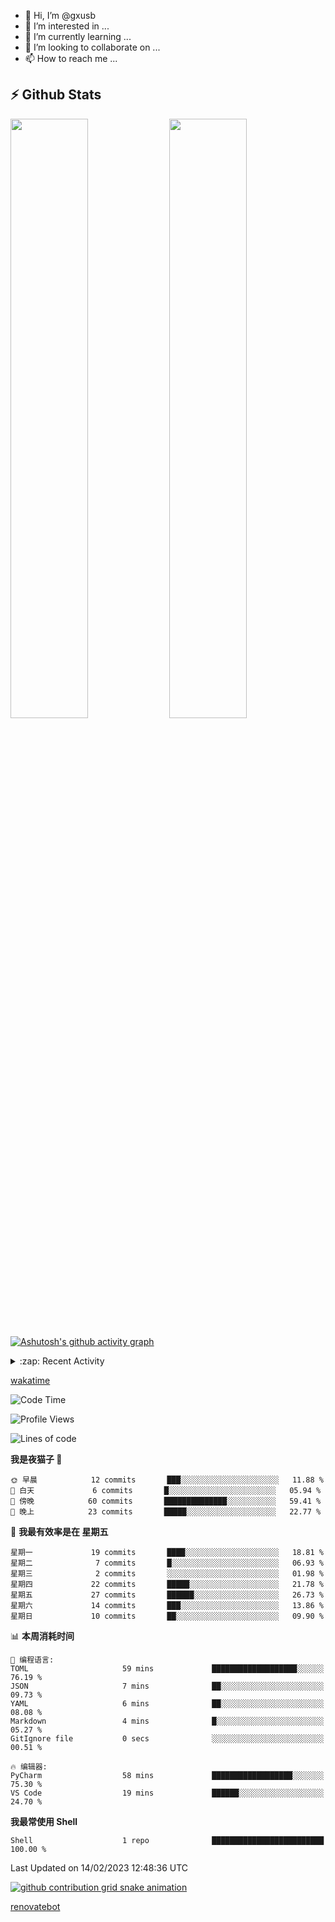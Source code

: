 - 👋 Hi, I’m @gxusb
- 👀 I’m interested in ...
- 🌱 I’m currently learning ...
- 💞️ I’m looking to collaborate on ...
- 📫 How to reach me ...

## ⚡ Github Stats

<p align="left">
  <img width="49.6%" src="https://github-readme-stats.vercel.app/api?username=gxusb&show_icons=true&theme=tokyonight&hide_border=true&locale=cn">
  <img width="49.6%" src="https://github-readme-streak-stats.herokuapp.com?user=gxusb&theme=dark&locale=zh&fire=92DD6B&ring=6FAFDD">
</p>

[![Ashutosh's github activity graph](https://github-readme-activity-graph.cyclic.app/graph?username=gxusb&bg_color=232323&color=ffffff&line=ebebeb&point=96d35f&area=true&hide_border=true)](https://github.com/ashutosh00710/github-readme-activity-graph)

<!---
<p align="left">
    <img width="49.5%" src="https://github-readme-stats.vercel.app/api?username=gxusb&show_icons=true&count_private=true&title_color=006400&text_color=000080&bg_color=30,00FFFF,40E0D0,00CED1&locale=cn">
  <img width="49.5%" src="https://github-readme-stats.vercel.app/api/top-langs/?username=gxusb&title_color=006400&text_color=000080&layout=compact&bg_color=30,00FFFF,40E0D0,00CED1&locale=cn">
</p>
--->

<details>
<summary>:zap: Recent Activity</summary>
<!--START_SECTION:activity-->

1. ❗️ Opened issue [#457](https://github.com/jaywcjlove/linux-command/issues/457) in [jaywcjlove/linux-command](https://github.com/jaywcjlove/linux-command)
2. 🎉 Merged PR [#2](https://github.com/gxusb/gxusb/pull/2) in [gxusb/gxusb](https://github.com/gxusb/gxusb)
3. 🎉 Merged PR [#3](https://github.com/gxusb/gxusb/pull/3) in [gxusb/gxusb](https://github.com/gxusb/gxusb)
4. 🎉 Merged PR [#1](https://github.com/gxusb/gxusb/pull/1) in [gxusb/gxusb](https://github.com/gxusb/gxusb)
5. 🗣 Commented on [#62](https://github.com/nilaoda/N_m3u8DL-RE/issues/62) in [nilaoda/N_m3u8DL-RE](https://github.com/nilaoda/N_m3u8DL-RE)
6. 🗣 Commented on [#5](https://github.com/v03413/ServerStatus-Client/issues/5) in [v03413/ServerStatus-Client](https://github.com/v03413/ServerStatus-Client)
7. 🗣 Commented on [#5](https://github.com/v03413/ServerStatus-Client/issues/5) in [v03413/ServerStatus-Client](https://github.com/v03413/ServerStatus-Client)
8. ❗️ Opened issue [#5](https://github.com/v03413/ServerStatus-Client/issues/5) in [v03413/ServerStatus-Client](https://github.com/v03413/ServerStatus-Client)
9. ❗️ Opened issue [#2233](https://github.com/alist-org/alist/issues/2233) in [alist-org/alist](https://github.com/alist-org/alist)
10. ❗️ Opened issue [#194](https://github.com/cppla/ServerStatus/issues/194) in [cppla/ServerStatus](https://github.com/cppla/ServerStatus)

<!--END_SECTION:activity-->
</details>


[wakatime](https://wakatime.com/dashboard)
<!--START_SECTION:waka-->
![Code Time](http://img.shields.io/badge/Code%20Time-38%20hrs%2058%20mins-blue)

![Profile Views](http://img.shields.io/badge/%E4%B8%AA%E4%BA%BA%E8%B5%84%E6%96%99%E8%A7%82%E7%9C%8B%E6%AC%A1%E6%95%B0-11-blue)

![Lines of code](https://img.shields.io/badge/%E4%BB%8E%E3%80%8CHello%20World%E3%80%8D%E8%B5%B7%E6%88%91%E5%B7%B2%E7%BB%8F%E5%86%99%E4%BA%86-892%20%E8%A1%8C%E4%BB%A3%E7%A0%81-blue)

**我是夜猫子 🦉** 

```text
🌞 早晨            12 commits       ███░░░░░░░░░░░░░░░░░░░░░░   11.88 % 
🌆 白天             6 commits       █░░░░░░░░░░░░░░░░░░░░░░░░   05.94 % 
🌃 傍晚            60 commits       ██████████████░░░░░░░░░░░   59.41 % 
🌙 晚上            23 commits       █████░░░░░░░░░░░░░░░░░░░░   22.77 % 

```
📅 **我最有效率是在 星期五** 

```text
星期一             19 commits       ████░░░░░░░░░░░░░░░░░░░░░   18.81 % 
星期二              7 commits       █░░░░░░░░░░░░░░░░░░░░░░░░   06.93 % 
星期三              2 commits       ░░░░░░░░░░░░░░░░░░░░░░░░░   01.98 % 
星期四             22 commits       █████░░░░░░░░░░░░░░░░░░░░   21.78 % 
星期五             27 commits       ██████░░░░░░░░░░░░░░░░░░░   26.73 % 
星期六             14 commits       ███░░░░░░░░░░░░░░░░░░░░░░   13.86 % 
星期日             10 commits       ██░░░░░░░░░░░░░░░░░░░░░░░   09.90 % 

```


📊 **本周消耗时间** 

```text
💬 编程语言: 
TOML                     59 mins             ███████████████████░░░░░░   76.19 % 
JSON                     7 mins              ██░░░░░░░░░░░░░░░░░░░░░░░   09.73 % 
YAML                     6 mins              ██░░░░░░░░░░░░░░░░░░░░░░░   08.08 % 
Markdown                 4 mins              █░░░░░░░░░░░░░░░░░░░░░░░░   05.27 % 
GitIgnore file           0 secs              ░░░░░░░░░░░░░░░░░░░░░░░░░   00.51 % 

🔥 编辑器: 
PyCharm                  58 mins             ██████████████████░░░░░░░   75.30 % 
VS Code                  19 mins             ██████░░░░░░░░░░░░░░░░░░░   24.70 % 

```

**我最常使用 Shell** 

```text
Shell                    1 repo              █████████████████████████   100.00 % 

```



 Last Updated on 14/02/2023 12:48:36 UTC
<!--END_SECTION:waka-->

<!-- waka-box start -->
<!-- waka-box end -->

[![github contribution grid snake animation](https://raw.githubusercontent.com/gxusb/gxusb/output/github-contribution-grid-snake.svg)](https://github.com/gxusb)

<!---
gxusb/gxusb is a ✨ special ✨ repository because its `README.md` (this file) appears on your GitHub profile.
You can click the Preview link to take a look at your changes.
--->

[renovatebot](https://app.renovatebot.com/dashboard)
